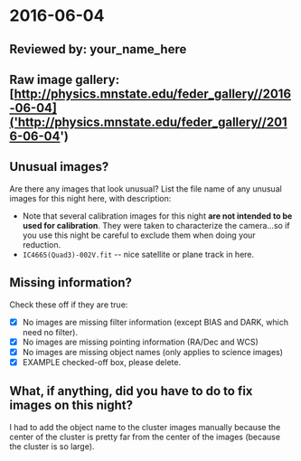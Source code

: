 # 2016-06-04

## Reviewed by:   your_name_here

## Raw image gallery: [http://physics.mnstate.edu/feder_gallery//2016-06-04]('http://physics.mnstate.edu/feder_gallery//2016-06-04')

## Unusual images?

Are there any images that look unusual? List the file name of any unusual images for this night here, with description:

+ Note that several calibration images for this night **are not intended to be used for calibration**. They were taken to characterize the camera...so if you use this night be careful to exclude them when doing your reduction.
+ `IC4665(Quad3)-002V.fit` -- nice satellite or plane track in here.

## Missing information?

Check these off if they are true:

- [x] No images are missing filter information (except BIAS and DARK, which need no filter).
- [x] No images are missing pointing information (RA/Dec and WCS)
- [x] No images are missing object names (only applies to science images)
- [x] EXAMPLE checked-off box, please delete.

## What, if anything, did you have to do to fix images on this night?

I had to add the object name to the cluster images manually because the center of the cluster is pretty far from the center of the images (because the cluster is so large).
